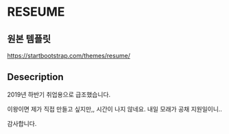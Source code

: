 # RESEUME

## 원본 템플릿
https://startbootstrap.com/themes/resume/

## Desecription
2019년 하반기 취업용으로 급조했습니다.

이왕이면 제가 직접 만들고 싶지만,, 시간이 나지 않네요. 내일 모래가 공채 지원일이니..

감사합니다.